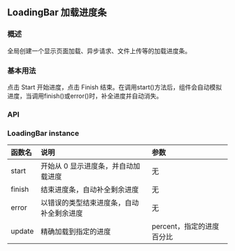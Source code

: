 ## LoadingBar 加载进度条

### 概述
全局创建一个显示页面加载、异步请求、文件上传等的加载进度条。
### 基本用法
点击 Start 开始进度，点击 Finish 结束。在调用start()方法后，组件会自动模拟进度，当调用finish()或error()时，补全进度并自动消失。
<!--divider-->

### API



### LoadingBar instance
<!--table-->
|  函数名 | 说明 | 参数 |
| :--------- | :--------- | :--------- |
| start | 开始从 0 显示进度条，并自动加载进度 | 无 |
| finish | 结束进度条，自动补全剩余进度 | 无 |
| error | 以错误的类型结束进度条，自动补全剩余进度 | 无 |
| update | 精确加载到指定的进度 | percent，指定的进度百分比 |
<!--table-->
<!--divider-->
